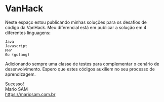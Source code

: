 # VanHack
Neste espaço estou publicando minhas soluções para os desafios de código da VanHack.
Meu diferencial está em publicar a solução em 4 diferentes linguagens:

    Java
    Javascript
    PHP
    Go (golang)

Adicionando sempre uma classe de testes para complementar o cenário de desenvolvimento.
Espero que estes códigos auxiliem no seu processo de aprendizagem.

Sucesso!<br>
Mario SAM<br>
https://mariosam.com.br
